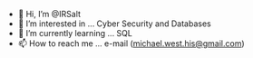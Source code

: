 - 👋 Hi, I’m @IRSalt
- 👀 I’m interested in ... Cyber Security and Databases
- 🌱 I’m currently learning ... SQL
- 📫 How to reach me ... e-mail (michael.west.his@gmail.com)

<!---
IRSalt/IRSalt is a ✨ special ✨ repository because its `README.md` (this file) appears on your GitHub profile.
You can click the Preview link to take a look at your changes.
--->
